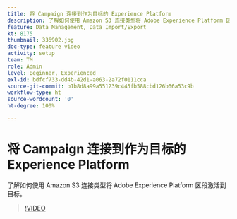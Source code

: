 ```yaml
---
title: 将 Campaign 连接到作为目标的 Experience Platform
description: 了解如何使用 Amazon S3 连接类型将 Adobe Experience Platform 区段激活到目标。
feature: Data Management, Data Import/Export
kt: 8175
thumbnail: 336902.jpg
doc-type: feature video
activity: setup
team: TM
role: Admin
level: Beginner, Experienced
exl-id: bdfcf733-dd4b-42d1-a063-2a72f0111cca
source-git-commit: b1b8d8a99a551239c445fb588cbd126b66a53c9b
workflow-type: ht
source-wordcount: '0'
ht-degree: 100%

---
```


# 将 Campaign 连接到作为目标的 Experience Platform

了解如何使用 Amazon S3 连接类型将 Adobe Experience Platform 区段激活到目标。

>[!VIDEO](https://video.tv.adobe.com/v/336902?quality=12&learn=on)

